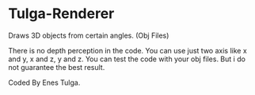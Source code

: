 # Tulga-Renderer
Draws 3D objects from certain angles. (Obj Files)

There is no depth perception in the code. You can use just two axis like x and y, x and z, y and z.
You can test the code with your obj files. But i do not guarantee the best result.

Coded By Enes Tulga.
